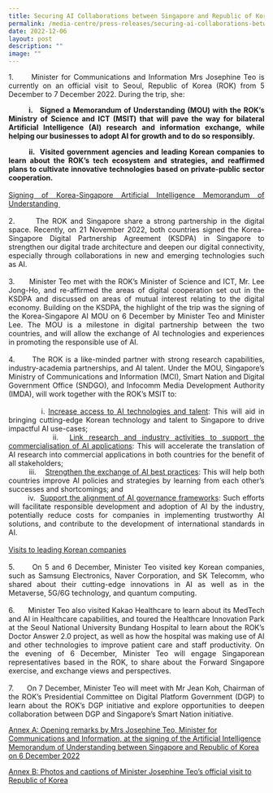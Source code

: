 ```yaml
---
title: Securing AI Collaborations between Singapore and Republic of Korea
permalink: /media-centre/press-releases/securing-ai-collaborations-between-singapore-and-republic-of-korea/
date: 2022-12-06
layout: post
description: ""
image: ""
---
```

<p style="text-align: justify;">1.<span style="white-space: pre;">		</span>Minister for Communications and Information Mrs Josephine Teo is currently on an official visit to Seoul, Republic of Korea (ROK) from 5 December to 7 December 2022. During the trip, she:</p>
<p style="text-align: justify;"><span style="white-space: pre;">	<strong>	</strong></span><strong>i.<span style="white-space: pre;">	</span><span> </span>Signed a Memorandum of Understanding (MOU) with the ROK’s Ministry of Science and ICT (MSIT) that will pave the way for bilateral Artificial Intelligence (AI) research and information exchange, while helping our businesses to adopt AI for growth and to do so responsibly.</strong></p>
<p style="text-align: justify;"><strong>
<span style="white-space: pre;">		</span>ii.<span style="white-space: pre;"> 	</span>Visited government agencies and leading Korean companies to learn about the ROK’s tech ecosystem and strategies, and reaffirmed plans to cultivate innovative technologies based on private-public sector cooperation.</strong><br>
<br>
<span style="text-decoration: underline;">Signing of Korea-Singapore Artificial Intelligence Memorandum of Understanding&nbsp;</span><br>
<br>
2.<span style="white-space: pre;">		</span>The ROK and Singapore share a strong partnership in the digital space. Recently, on 21 November 2022, both countries signed the Korea-Singapore Digital Partnership Agreement (KSDPA) in Singapore to strengthen our digital trade architecture and deepen our digital connectivity, especially through collaborations in new and emerging technologies such as AI.<br>
<br>
3.<span style="white-space: pre;">		</span>Minister Teo met with the ROK’s Minister of Science and ICT, Mr. Lee Jong-Ho, and re-affirmed the areas of digital cooperation set out in the KSDPA and discussed on areas of mutual interest relating to the digital economy. Building on the KSDPA, the highlight of the trip was the signing of the Korea-Singapore AI MOU on 6 December by Minister Teo and Minister Lee. The MOU is a milestone in digital partnership between the two countries, and will allow the exchange of AI technologies and experiences in promoting the responsible use of AI.<span> </span><br>
<br>
4.<span style="white-space: pre;"> 		</span>The ROK is a like-minded partner with strong research capabilities, industry-academia partnerships, and AI talent. Under the MOU, Singapore’s Ministry of Communications and Information (MCI), Smart Nation and Digital Government Office (SNDGO), and Infocomm Media Development Authority (IMDA), will work together with the ROK’s MSIT to:<br>
&nbsp;<br>
<span style="white-space: pre;">		  </span>i.<span style="white-space: pre;">	</span><span style="text-decoration: underline;">Increase access to AI technologies and talent</span>: This will aid in bringing cutting-edge Korean technology and talent to Singapore to drive impactful AI use-cases;<br>
<span style="white-space: pre;">		</span>ii.<span style="white-space: pre;">	</span><span style="text-decoration: underline;">Link research and industry activities to support the commercialisation of AI applications</span>: This will accelerate the translation of AI research into commercial applications in both countries for the benefit of all stakeholders;&nbsp;<br>
<span style="white-space: pre;">		 </span>iii.<span style="white-space: pre;">	</span><span style="text-decoration: underline;">Strengthen the exchange of AI best practices</span>: This will help both countries improve AI policies and strategies by learning from each other’s successes and shortcomings; and<br>
<span style="white-space: pre;">		</span>iv.<span style="white-space: pre;">	</span><span style="text-decoration: underline;">Support the alignment of AI governance frameworks</span>: Such efforts will facilitate responsible development and adoption of AI by the industry, potentially reduce costs for companies in implementing trustworthy AI solutions, and contribute to the development of international standards in AI.&nbsp;<br>
<br>
<span style="text-decoration: underline;">Visits to leading Korean companies</span><br>
<br>
5.<span style="white-space: pre;">		</span>On 5 and 6 December, Minister Teo visited key Korean companies, such as Samsung Electronics, Naver Corporation, and SK Telecomm, who shared about their cutting-edge innovations in AI as well as in the Metaverse, 5G/6G technology, and quantum computing.&nbsp;<br>
<br>
6.<span style="white-space: pre;">		</span>Minister Teo also visited Kakao Healthcare to learn about its MedTech and AI in Healthcare capabilities, and toured the Healthcare Innovation Park at the Seoul National University Bundang Hospital to learn about the ROK’s Doctor Answer 2.0 project, as well as how the hospital was making use of AI and other technologies to improve patient care and staff productivity. On the evening of 6 December, Minister Teo will engage Singaporean representatives based in the ROK, to share about the Forward Singapore exercise, and exchange views and perspectives.<br>
<br>
7.<span style="white-space: pre;">		</span>On 7 December, Minister Teo will meet with Mr Jean Koh, Chairman of the ROK’s Presidential Committee on Digital Platform Government (DGP) to learn about the ROK’s DGP initiative and explore opportunities to deepen collaboration between DGP and Singapore’s Smart Nation initiative.&nbsp;</p>
<p><a href="-/media/D6DBE67D78F44DCAA99FE395862FF208.ashx">Annex A:&nbsp;Opening remarks by Mrs Josephine Teo, Minister for Communications and Information, at the signing of the Artificial Intelligence Memorandum of Understanding between Singapore and Republic of Korea on 6 December 2022</a></p>
<p><a href="-/media/7D52889720DE4A6BAD1DAC33B50C09AC.ashx">Annex B:&nbsp;Photos and captions of Minister Josephine Teo’s official visit to Republic of Korea</a></p>
<p>&nbsp;</p>
<br>